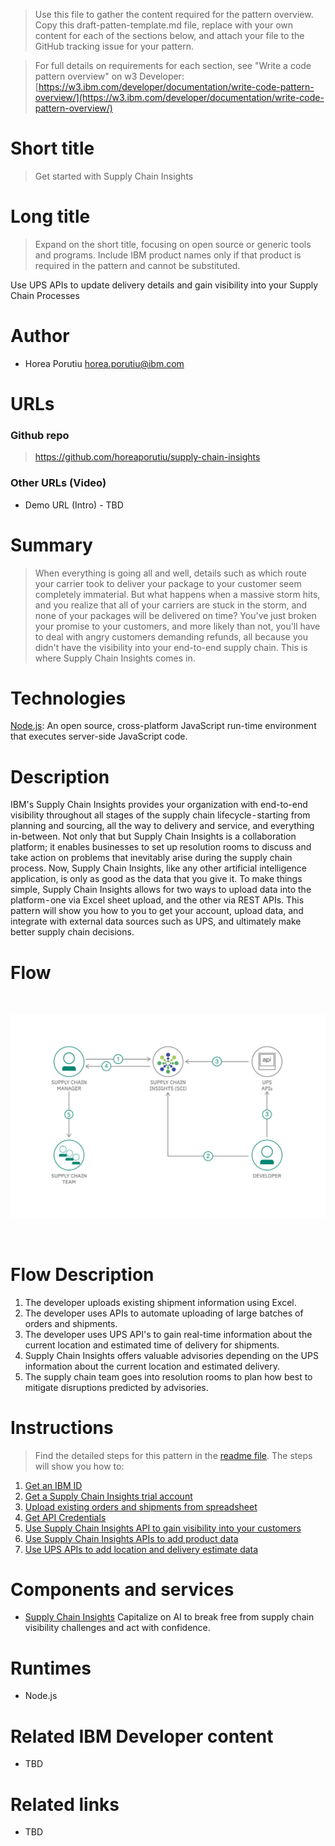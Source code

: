 > Use this file to gather the content required for the pattern overview. Copy this draft-patten-template.md file, replace with your own content for each of the sections below, and attach your file to the GitHub tracking issue for your pattern.

> For full details on requirements for each section, see "Write a code pattern overview" on w3 Developer: [https://w3.ibm.com/developer/documentation/write-code-pattern-overview/](https://w3.ibm.com/developer/documentation/write-code-pattern-overview/)

# Short title

> Get started with Supply Chain Insights

# Long title

> Expand on the short title, focusing on open source or generic tools and programs. Include IBM product names only if that product is required in the pattern and cannot be substituted.

Use UPS APIs to update delivery details and gain visibility into your Supply Chain Processes   

# Author

* Horea Porutiu <horea.porutiu@ibm.com>

# URLs

### Github repo

> https://github.com/horeaporutiu/supply-chain-insights

### Other URLs (Video)

* Demo URL (Intro) - TBD

# Summary

> When everything is going all and well, details such as which route your carrier took to deliver your package to your customer seem completely immaterial. But what happens when a massive storm hits, and you realize that all of your carriers are stuck in the storm, and none of your packages will be delivered on time? You've just broken your promise to your customers, and more likely than not, you'll have to deal with angry customers demanding refunds, all because you didn't have the visibility into your end-to-end supply chain. This is where Supply Chain Insights comes in.

# Technologies

[Node.js](https://nodejs.org/en/): An open source, cross-platform JavaScript run-time environment that executes server-side JavaScript code.

# Description
IBM's Supply Chain Insights provides your organization with end-to-end visibility throughout all stages of the supply chain lifecycle - starting from planning and sourcing, all the way to delivery and service, and everything in-between. Not only that but Supply Chain Insights is a collaboration platform; it enables businesses to set up resolution rooms to discuss and take action on problems that inevitably arise during the supply chain process. Now, Supply Chain Insights, like any other artificial intelligence application, is only as good as the data that you give it. To make things simple, Supply Chain Insights allows for two ways to upload data into the platform - one via Excel sheet upload, and the other via REST APIs. This 
pattern will show you how to you to get your account, upload data, and integrate with external data 
sources such as UPS, and ultimately make better supply chain decisions. 

# Flow

<br>
<p align="center">
  <img src="images/archDiagram.png">
</p>
<br>

# Flow Description
1. The developer uploads existing shipment information using Excel.
2. The developer uses APIs to automate uploading of large batches of 
orders and shipments.
3. The developer uses UPS API's to gain real-time information about the 
current location and estimated time of delivery for shipments. 
4. Supply Chain Insights offers valuable advisories depending on the UPS 
information about the current location and estimated delivery. 
5. The supply chain team goes into resolution rooms to plan how best to mitigate 
disruptions predicted by advisories. 

# Instructions

> Find the detailed steps for this pattern in the [readme file](https://github.com/horeaporutiu/supply-chain-insights/blob/master/README.md). The steps will show you how to:


1. [Get an IBM ID](https://github.com/horeaporutiu/supply-chain-insights#step-1-Get-an-IBM-ID)
2. [Get a Supply Chain Insights trial account](https://github.com/horeaporutiu/supply-chain-insights#step-2-get-a-supply-chain-insights-trial-account)
3. [Upload existing orders and shipments from spreadsheet](https://github.com/horeaporutiu/supply-chain-insights#step-3-upload-existing-orders-and-shipments-from-spreadsheet)
4. [Get API Credentials](https://github.com/horeaporutiu/supply-chain-insights#step-4-get-api-credentials)
5. [Use Supply Chain Insights API to gain visibility into your customers](https://github.com/horeaporutiu/supply-chain-insights#step-5-use-supply-chain-insights-api-to-gain-visibility-into-your-customers)
6. [Use Supply Chain Insights APIs to add product data](https://github.com/horeaporutiu/supply-chain-insights#step-6-use-supply-chain-insights-apis-to-add-product-data) 
7. [Use UPS APIs to add location and delivery estimate data ](https://github.com/horeaporutiu/supply-chain-insights#step-7-use-ups-apis-to-add-location-and-delivery-estimate-data) 

# Components and services

* [Supply Chain Insights](https://www.ibm.com/us-en/marketplace/supply-chain-insights) Capitalize on AI to break free from supply chain visibility challenges and act with confidence.


# Runtimes

* Node.js

# Related IBM Developer content
- TBD

# Related links
- TBD

